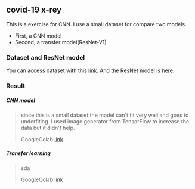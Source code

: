 ## covid-19 x-rey

This is a exercise for CNN. 
I use a small dataset for compare two models.
- First, a CNN model 
- Second, a transfer model(ResNet-V1)
### Dataset and ResNet model
You can access dataset with this [link](https://www.kaggle.com/khoongweihao/covid19-xray-dataset-train-test-sets). And the ResNet model is [here](https://tfhub.dev/google/imagenet/resnet_v1_101/classification/5).

### Result
##### CNN model 

> since this is a small dataset the model can't fit very well and goes to underfiting. I used image generator from TensorFlow to increase the data but it didn't help.
>
>GoogleColab [link](https://colab.research.google.com/github/matinkp/covid-19-x-rey-cnn/blob/main/x_rey_covid_19.ipynb)

##### Transfer learning

>sda
>
>GoogleColab [link](https://colab.research.google.com/github/matinkp/covid-19-x-rey-cnn/blob/main/x_rey_covid_19_transfer_learning.ipynb)
